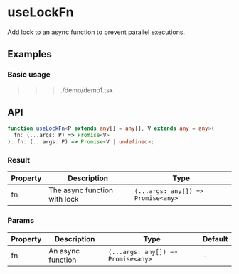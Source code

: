 # useLockFn

Add lock to an async function to prevent parallel executions.

## Examples

### Basic usage

>>> ./demo/demo1.tsx

## API

```typescript
function useLockFn<P extends any[] = any[], V extends any = any>(
  fn: (...args: P) => Promise<V>
): fn: (...args: P) => Promise<V | undefined>;
```

### Result

| Property | Description                  | Type                               |
| -------- | ---------------------------- | ---------------------------------- |
| fn       | The async function with lock | `(...args: any[]) => Promise<any>` |

### Params

| Property | Description       | Type                               | Default |
| -------- | ----------------- | ---------------------------------- | ------- |
| fn       | An async function | `(...args: any[]) => Promise<any>` | -       |

